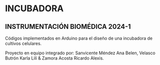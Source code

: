 # INCUBADORA
## INSTRUMENTACIÓN BIOMÉDICA 2024-1
Códigos implementados en Arduino para el diseño de una incubadora de cultivos celulares.


Proyecto en equipo integrado por: Sanvicente Méndez Ana Belen, Velasco Butrón Karla Lilí & Zamora Acosta Ricardo Alexis.
